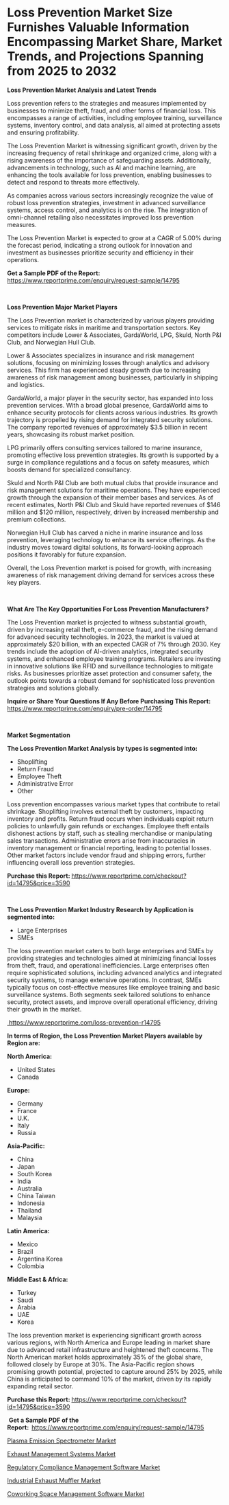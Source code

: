 <p><h1>Loss Prevention Market Size Furnishes Valuable Information Encompassing Market Share, Market Trends, and Projections Spanning from 2025 to 2032</h1></p><p><strong>Loss Prevention Market Analysis and Latest Trends</strong></p>
<p><p>Loss prevention refers to the strategies and measures implemented by businesses to minimize theft, fraud, and other forms of financial loss. This encompasses a range of activities, including employee training, surveillance systems, inventory control, and data analysis, all aimed at protecting assets and ensuring profitability. </p><p>The Loss Prevention Market is witnessing significant growth, driven by the increasing frequency of retail shrinkage and organized crime, along with a rising awareness of the importance of safeguarding assets. Additionally, advancements in technology, such as AI and machine learning, are enhancing the tools available for loss prevention, enabling businesses to detect and respond to threats more effectively. </p><p>As companies across various sectors increasingly recognize the value of robust loss prevention strategies, investment in advanced surveillance systems, access control, and analytics is on the rise. The integration of omni-channel retailing also necessitates improved loss prevention measures. </p><p>The Loss Prevention Market is expected to grow at a CAGR of 5.00% during the forecast period, indicating a strong outlook for innovation and investment as businesses prioritize security and efficiency in their operations.</p></p>
<p><strong>Get a Sample PDF of the Report:&nbsp;</strong> <a href="https://www.reportprime.com/enquiry/request-sample/14795?utm_campaign=1877&utm_medium=2&utm_source=Github&utm_content=ia&utm_term=20032025&utm_id=loss-prevention">https://www.reportprime.com/enquiry/request-sample/14795</a></p>
<p>&nbsp;</p>
<p><strong>Loss Prevention Major Market Players</strong></p>
<p><p>The Loss Prevention market is characterized by various players providing services to mitigate risks in maritime and transportation sectors. Key competitors include Lower & Associates, GardaWorld, LPG, Skuld, North P&I Club, and Norwegian Hull Club.</p><p>Lower & Associates specializes in insurance and risk management solutions, focusing on minimizing losses through analytics and advisory services. This firm has experienced steady growth due to increasing awareness of risk management among businesses, particularly in shipping and logistics.</p><p>GardaWorld, a major player in the security sector, has expanded into loss prevention services. With a broad global presence, GardaWorld aims to enhance security protocols for clients across various industries. Its growth trajectory is propelled by rising demand for integrated security solutions. The company reported revenues of approximately $3.5 billion in recent years, showcasing its robust market position.</p><p>LPG primarily offers consulting services tailored to marine insurance, promoting effective loss prevention strategies. Its growth is supported by a surge in compliance regulations and a focus on safety measures, which boosts demand for specialized consultancy.</p><p>Skuld and North P&I Club are both mutual clubs that provide insurance and risk management solutions for maritime operations. They have experienced growth through the expansion of their member bases and services. As of recent estimates, North P&I Club and Skuld have reported revenues of $146 million and $120 million, respectively, driven by increased membership and premium collections.</p><p>Norwegian Hull Club has carved a niche in marine insurance and loss prevention, leveraging technology to enhance its service offerings. As the industry moves toward digital solutions, its forward-looking approach positions it favorably for future expansion.</p><p>Overall, the Loss Prevention market is poised for growth, with increasing awareness of risk management driving demand for services across these key players.</p></p>
<p>&nbsp;</p>
<p><strong>What Are The Key Opportunities For Loss Prevention Manufacturers?</strong></p>
<p><p>The Loss Prevention market is projected to witness substantial growth, driven by increasing retail theft, e-commerce fraud, and the rising demand for advanced security technologies. In 2023, the market is valued at approximately $20 billion, with an expected CAGR of 7% through 2030. Key trends include the adoption of AI-driven analytics, integrated security systems, and enhanced employee training programs. Retailers are investing in innovative solutions like RFID and surveillance technologies to mitigate risks. As businesses prioritize asset protection and consumer safety, the outlook points towards a robust demand for sophisticated loss prevention strategies and solutions globally.</p></p>
<p><strong>Inquire or Share Your Questions If Any Before Purchasing This Report:</strong> <a href="https://www.reportprime.com/enquiry/pre-order/14795?utm_campaign=1877&utm_medium=2&utm_source=Github&utm_content=ia&utm_term=20032025&utm_id=loss-prevention">https://www.reportprime.com/enquiry/pre-order/14795</a></p>
<p>&nbsp;</p>
<p><strong>Market Segmentation</strong></p>
<p><strong>The Loss Prevention Market Analysis by types is segmented into:</strong></p>
<p><ul><li>Shoplifting</li><li>Return Fraud</li><li>Employee Theft</li><li>Administrative Error</li><li>Other</li></ul></p>
<p><p>Loss prevention encompasses various market types that contribute to retail shrinkage. Shoplifting involves external theft by customers, impacting inventory and profits. Return fraud occurs when individuals exploit return policies to unlawfully gain refunds or exchanges. Employee theft entails dishonest actions by staff, such as stealing merchandise or manipulating sales transactions. Administrative errors arise from inaccuracies in inventory management or financial reporting, leading to potential losses. Other market factors include vendor fraud and shipping errors, further influencing overall loss prevention strategies.</p></p>
<p><strong>Purchase this Report:&nbsp;</strong><a href="https://www.reportprime.com/checkout?id=14795&price=3590&utm_campaign=1877&utm_medium=2&utm_source=Github&utm_content=ia&utm_term=20032025&utm_id=loss-prevention">https://www.reportprime.com/checkout?id=14795&price=3590</a></p>
<p>&nbsp;</p>
<p><strong>The Loss Prevention Market Industry Research by Application is segmented into:</strong></p>
<p><ul><li>Large Enterprises</li><li>SMEs</li></ul></p>
<p><p>The loss prevention market caters to both large enterprises and SMEs by providing strategies and technologies aimed at minimizing financial losses from theft, fraud, and operational inefficiencies. Large enterprises often require sophisticated solutions, including advanced analytics and integrated security systems, to manage extensive operations. In contrast, SMEs typically focus on cost-effective measures like employee training and basic surveillance systems. Both segments seek tailored solutions to enhance security, protect assets, and improve overall operational efficiency, driving their growth in the market.</p></p>
<p><a href="https://www.reportprime.com/loss-prevention-r14795?utm_campaign=1877&utm_medium=2&utm_source=Github&utm_content=ia&utm_term=20032025&utm_id=loss-prevention">&nbsp;https://www.reportprime.com/loss-prevention-r14795</a></p>
<p><strong>In terms of Region, the Loss Prevention Market Players available by Region are:</strong></p>
<p>
    <p> <strong> North America: </strong>
        <ul>
            <li>United States</li>
            <li>Canada</li>
        </ul>
        </p> 
    <p> <strong> Europe: </strong>
        <ul>
            <li>Germany</li>
            <li>France</li>
            <li>U.K.</li>
            <li>Italy</li>
            <li>Russia</li>
        </ul>
        </p> 
    <p> <strong> Asia-Pacific: </strong>
        <ul>
            <li>China</li>
            <li>Japan</li>
            <li>South Korea</li>
            <li>India</li>
            <li>Australia</li>
            <li>China Taiwan</li>
            <li>Indonesia</li>
            <li>Thailand</li>
            <li>Malaysia</li>
        </ul>
        </p> 
    <p> <strong> Latin America: </strong>
        <ul>
            <li>Mexico</li>
            <li>Brazil</li>
            <li>Argentina Korea</li>
            <li>Colombia</li>
        </ul>
        </p> 
    <p> <strong> Middle East & Africa: </strong>
        <ul>
            <li>Turkey</li>
            <li>Saudi</li>
            <li>Arabia</li>
            <li>UAE</li>
            <li>Korea</li>
        </ul>
    </p>
    </p>
<p><p>The loss prevention market is experiencing significant growth across various regions, with North America and Europe leading in market share due to advanced retail infrastructure and heightened theft concerns. The North American market holds approximately 35% of the global share, followed closely by Europe at 30%. The Asia-Pacific region shows promising growth potential, projected to capture around 25% by 2025, while China is anticipated to command 10% of the market, driven by its rapidly expanding retail sector.</p></p>
<p><strong>Purchase this Report: </strong><a href="https://www.reportprime.com/checkout?id=14795&price=3590&utm_campaign=1877&utm_medium=2&utm_source=Github&utm_content=ia&utm_term=20032025&utm_id=loss-prevention">https://www.reportprime.com/checkout?id=14795&price=3590</a></p>
<p>&nbsp;<strong>Get a Sample PDF of the Report:&nbsp;&nbsp;</strong><a href="https://www.reportprime.com/enquiry/request-sample/14795?utm_campaign=1877&utm_medium=2&utm_source=Github&utm_content=ia&utm_term=20032025&utm_id=loss-prevention">https://www.reportprime.com/enquiry/request-sample/14795</a></p>
<p><strong></strong></p>
<p><p><a href="https://www.linkedin.com/pulse/market-insights-plasma-emission-spectrometermarket-trends-5npxf?utm_campaign=1877&utm_medium=2&utm_source=Github&utm_content=ia&utm_term=20032025&utm_id=loss-prevention">Plasma Emission Spectrometer Market</a></p><p><a href="https://www.linkedin.com/pulse/global-exhaust-management-systems-market-research-report-zhbwf?utm_campaign=1877&utm_medium=2&utm_source=Github&utm_content=ia&utm_term=20032025&utm_id=loss-prevention">Exhaust Management Systems Market</a></p><p><a href="https://github.com/amagloeaad54/Market-Research-Report-List-1/blob/main/regulatory-compliance-management-software-market.md?utm_campaign=1877&utm_medium=2&utm_source=Github&utm_content=ia&utm_term=20032025&utm_id=loss-prevention">Regulatory Compliance Management Software Market</a></p><p><a href="https://www.linkedin.com/pulse/industrial-exhaust-muffler-market-strategic-insights-product-evolution-5r72f?utm_campaign=1877&utm_medium=2&utm_source=Github&utm_content=ia&utm_term=20032025&utm_id=loss-prevention">Industrial Exhaust Muffler Market</a></p><p><a href="https://github.com/porstgowinjq/Market-Research-Report-List-1/blob/main/coworking-space-management-software-market.md?utm_campaign=1877&utm_medium=2&utm_source=Github&utm_content=ia&utm_term=20032025&utm_id=loss-prevention">Coworking Space Management Software Market</a></p></p>